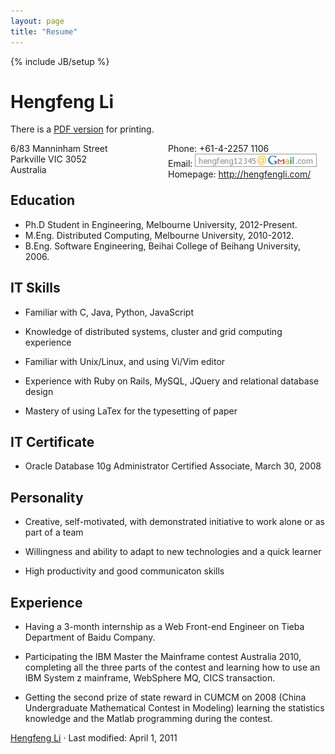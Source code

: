 ```yaml
---
layout: page
title: "Resume"
---
```

{% include JB/setup %}

Hengfeng Li
===========

There is a [PDF version](/assets/uploads/cv_eng.pdf) for printing.

<div style="width: 100%; float: left; margin-bottom: 1.5em;">

  <div style="float: left; width: 50%">
  	6/83 Manninham Street<br />
    Parkville VIC 3052<br />
    Australia
  </div>

  <div style="float: left; width: 50%">
    Phone: +61-4-2257 1106<br />
    Email: <img src="/assets/images/my-email.png" style="display:inline-block;"><br />
    Homepage: <a href="/">http://hengfengli.com/</a>
  </div>

</div>

Education
---------

*    Ph.D Student in Engineering, Melbourne University, 2012-Present.
*    M.Eng. Distributed Computing, Melbourne University, 2010-2012.
*    B.Eng. Software Engineering, Beihai College of Beihang University, 2006.

IT Skills
---------

*   Familiar with C, Java, Python, JavaScript

*   Knowledge of distributed systems, cluster and grid computing experience

*   Familiar with Unix/Linux, and using Vi/Vim editor

*   Experience with Ruby on Rails, MySQL, JQuery and relational database design

*   Mastery of using LaTex for the typesetting of paper


IT Certificate
--------------

*   Oracle Database 10g Administrator Certified Associate, March 30, 2008

Personality
-----------

*   Creative, self-motivated, with demonstrated initiative to work alone or as part of a team

*   Willingness and ability to adapt to new technologies and a quick learner

*   High productivity and good communicaton skills

Experience
----------

*   Having a 3-month internship as a Web Front-end Engineer on Tieba Department of Baidu Company.

*   Participating the IBM Master the Mainframe contest Australia 2010, completing all the three parts of the contest and learning how to use an IBM System z mainframe, WebSphere MQ, CICS transaction.

*   Getting the second prize of state reward in CUMCM on 2008 (China Undergraduate Mathematical Contest in Modeling) learning the statistics knowledge and the Matlab programming during the contest.

[Hengfeng Li](/) &#183; Last modified: April 1, 2011
